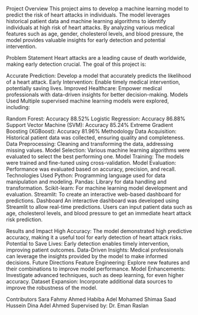 Project Overview
This project aims to develop a machine learning model to predict the risk of heart attacks in individuals. The model leverages historical patient data and machine learning algorithms to identify individuals at high risk of heart attacks. By analyzing various medical features such as age, gender, cholesterol levels, and blood pressure, the model provides valuable insights for early detection and potential intervention.

Problem Statement
Heart attacks are a leading cause of death worldwide, making early detection crucial. The goal of this project is:

Accurate Prediction: Develop a model that accurately predicts the likelihood of a heart attack.
Early Intervention: Enable timely medical intervention, potentially saving lives.
Improved Healthcare: Empower medical professionals with data-driven insights for better decision-making.
Models Used
Multiple supervised machine learning models were explored, including:

Random Forest: Accuracy 88.52%
Logistic Regression: Accuracy 86.88%
Support Vector Machine (SVM): Accuracy 85.24%
Extreme Gradient Boosting (XGBoost): Accuracy 81.96%
Methodology
Data Acquisition: Historical patient data was collected, ensuring quality and completeness.
Data Preprocessing: Cleaning and transforming the data, addressing missing values.
Model Selection: Various machine learning algorithms were evaluated to select the best performing one.
Model Training: The models were trained and fine-tuned using cross-validation.
Model Evaluation: Performance was evaluated based on accuracy, precision, and recall.
Technologies Used
Python: Programming language used for data manipulation and modeling.
Pandas: Library for data handling and transformation.
Scikit-learn: For machine learning model development and evaluation.
Streamlit: To create an interactive web-based dashboard for predictions.
Dashboard
An interactive dashboard was developed using Streamlit to allow real-time predictions. Users can input patient data such as age, cholesterol levels, and blood pressure to get an immediate heart attack risk prediction.

Results and Impact
High Accuracy: The model demonstrated high predictive accuracy, making it a useful tool for early detection of heart attack risks.
Potential to Save Lives: Early detection enables timely intervention, improving patient outcomes.
Data-Driven Insights: Medical professionals can leverage the insights provided by the model to make informed decisions.
Future Directions
Feature Engineering: Explore new features and their combinations to improve model performance.
Model Enhancements: Investigate advanced techniques, such as deep learning, for even higher accuracy.
Dataset Expansion: Incorporate additional data sources to improve the robustness of the model.

Contributors
Sara Fahmy Ahmed
Habiba Adel Mohamed
Shimaa Saad Hussein
Dina Adel Ahmed
Supervised by: Dr. Eman Raslan
